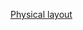 [Physical layout](
https://zmk-physical-layout-converter.streamlit.app/?layout=H4sIAAAAAAACA4XRSwrCQBCE4X1OMWQdxOpun1cRkYBm5QM0AUPI3Y0xKLj5VzPT1Yuhvi5LKT-X7a2pH_k2dcNzGBxPVdmc60N9L6-P6na_fKPv9jDZTZOUupQ_h8F8Ni9S3n5uqS_-c0FukDvkAfkC8iXkK8jXkG-oHyyQGhRVKOrw9wWBocBQYCgwFBgKDAWGAkOBochQZCgyFBkKDA0MDQwNDA0MDQwNDA0MDQwNDI0MjQyNDI0MDQwdDB0MHQwdDB0MHQwdDB0MHQydDJ0MnQydDB0MAwwDDAMMAjoM6DCow6AOgzoM6nBcmPL9eL5ffda_AN54I5OkCAAA)
